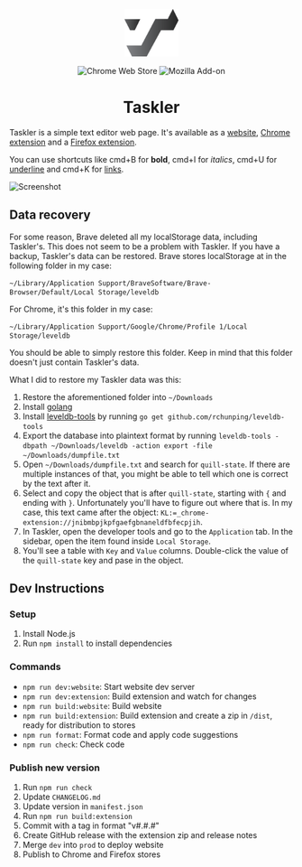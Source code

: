 <p align="center">
  <a href="https://taskler.kasper.space" title="Taskler"><img alt="Quill Logo" src="https://raw.githubusercontent.com/SpectralKH/taskler/9363a32916f6f0f7316528c92a7df265a5b53d62/logo/logo.png" width="96"></a>
</p>
<p align="center">
  <img alt="Chrome Web Store" src="https://img.shields.io/chrome-web-store/users/jnibmbpjkpfgaefgbnaneldfbfecpjih?color=yellow&logo=Google%20Chrome&logoColor=white&style=flat-square">
  <img alt="Mozilla Add-on" src="https://img.shields.io/amo/users/taskler?color=orange&logo=Firefox%20Browser&logoColor=white&style=flat-square">
</p>
<h1 align="center">
  Taskler
</h1>
Taskler is a simple text editor web page. It's available as a <a href='https://taskler.kasper.space'>website</a>, <a href='https://chrome.google.com/webstore/detail/jnibmbpjkpfgaefgbnaneldfbfecpjih'>Chrome extension</a> and a <a href='https://addons.mozilla.org/addon/taskler'>Firefox extension</a>.

You can use shortcuts like cmd+B for <b>bold</b>, cmd+I for <i>italics</i>, cmd+U for <u>underline</u> and cmd+K for <a href='https://www.youtube.com/watch?v=LDU_Txk06tM'>links</a>.

![Screenshot](https://raw.githubusercontent.com/probablykasper/taskler/master/assets/screenshot3.png)

## Data recovery
For some reason, Brave deleted all my localStorage data, including Taskler's. This does not seem to be a problem with Taskler. If you have a backup, Taskler's data can be restored. Brave stores localStorage at in the following folder in my case:
```
~/Library/Application Support/BraveSoftware/Brave-Browser/Default/Local Storage/leveldb
```
For Chrome, it's this folder in my case:
```
~/Library/Application Support/Google/Chrome/Profile 1/Local Storage/leveldb
```
You should be able to simply restore this folder. Keep in mind that this folder doesn't just contain Taskler's data.

What I did to restore my Taskler data was this:
1. Restore the aforementioned folder into `~/Downloads`
2. Install [golang](https://golang.org/)
3. Install [leveldb-tools](https://github.com/rchunping/leveldb-tools) by running `go get github.com/rchunping/leveldb-tools`
4. Export the database into plaintext format by running `leveldb-tools -dbpath ~/Downloads/leveldb -action export -file ~/Downloads/dumpfile.txt`
5. Open `~/Downloads/dumpfile.txt` and search for `quill-state`. If there are multiple instances of that, you might be able to tell which one is correct by the text after it.
6. Select and copy the object that is after `quill-state`, starting with `{` and ending with `}`. Unfortunately you'll have to figure out where that is. In my case, this text came after the object: `KL:=_chrome-extension://jnibmbpjkpfgaefgbnaneldfbfecpjih`.
7. In Taskler, open the developer tools and go to the `Application` tab. In the sidebar, open the item found inside `Local Storage`.
8. You'll see a table with `Key` and `Value` columns. Double-click the value of the `quill-state` key and pase in the object.

## Dev Instructions

### Setup
1. Install Node.js
2. Run `npm install` to install dependencies

### Commands
- `npm run dev:website`: Start website dev server
- `npm run dev:extension`: Build extension and watch for changes
- `npm run build:website`: Build website
- `npm run build:extension`: Build extension and create a zip in `/dist`, ready for distribution to stores
- `npm run format`: Format code and apply code suggestions
- `npm run check`: Check code

### Publish new version
1. Run `npm run check`
2. Update `CHANGELOG.md`
3. Update version in `manifest.json`
4. Run `npm run build:extension`
5. Commit with a tag in format "v#.#.#"
6. Create GitHub release with the extension zip and release notes
7. Merge `dev` into `prod` to deploy website
8. Publish to Chrome and Firefox stores
